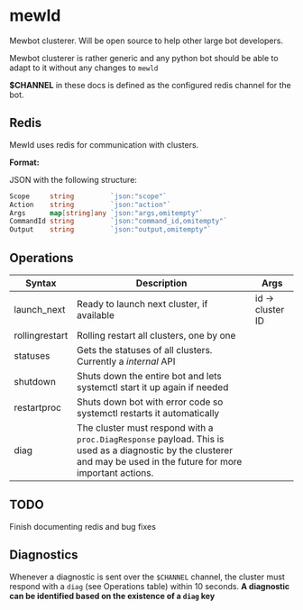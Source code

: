 # mewld

Mewbot clusterer. Will be open source to help other large bot developers.

Mewbot clusterer is rather generic and any python bot should be able to adapt to it without any changes to ``mewld``

**$CHANNEL** in these docs is defined as the configured redis channel for the bot.

## Redis

Mewld uses redis for communication with clusters.

**Format:**

JSON with the following structure:

```go
Scope     string         `json:"scope"`
Action    string         `json:"action"`
Args      map[string]any `json:"args,omitempty"`
CommandId string         `json:"command_id,omitempty"`
Output    string         `json:"output,omitempty"`
```

## Operations

| Syntax      	   | Description 									  | Args                    |
| ------           | ----------- 									  | ----                    |
| launch_next      | Ready to launch next cluster, if available       | id -> cluster ID        |
| rollingrestart   | Rolling restart all clusters, one by one         |                         |
| statuses         | Gets the statuses of all clusters. Currently a *internal* API |            |
| shutdown         | Shuts down the entire bot and lets systemctl start it up again if needed | |
| restartproc      | Shuts down bot with error code so systemctl restarts it automatically |    |
| diag             | The cluster must respond with a ``proc.DiagResponse`` payload. This is used as a diagnostic by the clusterer and may be used in the future for more important actions. | |

## TODO

Finish documenting redis and bug fixes

## Diagnostics

Whenever a diagnostic is sent over the ``$CHANNEL`` channel, the cluster must respond with a ``diag`` (see Operations table) within 10 seconds. **A diagnostic can be identified based on the existence of a ``diag`` key**